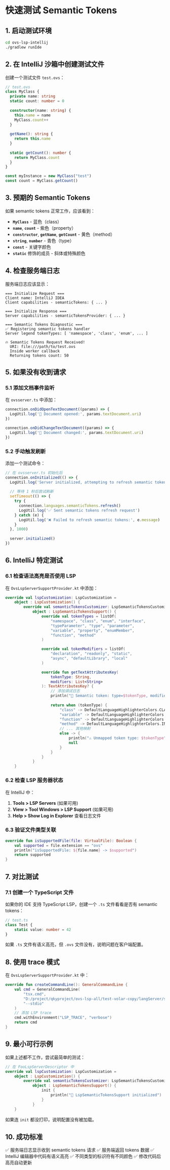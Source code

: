 # 快速测试 Semantic Tokens

## 1. 启动测试环境

```bash
cd ovs-lsp-intellij
./gradlew runIde
```

## 2. 在 IntelliJ 沙箱中创建测试文件

创建一个测试文件 `test.ovs`：

```typescript
// test.ovs
class MyClass {
  private name: string
  static count: number = 0
  
  constructor(name: string) {
    this.name = name
    MyClass.count++
  }
  
  getName(): string {
    return this.name
  }
  
  static getCount(): number {
    return MyClass.count
  }
}

const myInstance = new MyClass("test")
const count = MyClass.getCount()
```

## 3. 预期的 Semantic Tokens

如果 semantic tokens 正常工作，应该看到：

- **`MyClass`** - 蓝色（class）
- **`name`**, **`count`** - 紫色（property）
- **`constructor`**, **`getName`**, **`getCount`** - 黄色（method）
- **`string`**, **`number`** - 青色（type）
- **`const`** - 关键字颜色
- **`static`** 修饰的成员 - 斜体或特殊颜色

## 4. 检查服务端日志

服务端日志应该显示：

```
=== Initialize Request ===
Client name: IntelliJ IDEA
Client capabilities - semanticTokens: { ... }

=== Initialize Response ===
Server capabilities - semanticTokensProvider: { ... }

=== Semantic Tokens Diagnostic ===
✅ Registering semantic tokens handler
Server legend tokenTypes: [ 'namespace', 'class', 'enum', ... ]

🔥 Semantic Tokens Request Received!
  URI: file:///path/to/test.ovs
  Inside worker callback
  Returning tokens count: 50
```

## 5. 如果没有收到请求

### 5.1 添加文档事件监听

在 `ovsserver.ts` 中添加：

```typescript
connection.onDidOpenTextDocument((params) => {
  LogUtil.log('📄 Document opened:', params.textDocument.uri)
})

connection.onDidChangeTextDocument((params) => {
  LogUtil.log('📝 Document changed:', params.textDocument.uri)
})
```

### 5.2 手动触发刷新

添加一个测试命令：

```typescript
// 在 ovsserver.ts 初始化后
connection.onInitialized(() => {
  LogUtil.log('Server initialized, attempting to refresh semantic tokens...')
  
  // 等待 1 秒后尝试刷新
  setTimeout(() => {
    try {
      connection.languages.semanticTokens.refresh()
      LogUtil.log('✅ Sent semantic tokens refresh request')
    } catch (e) {
      LogUtil.log('❌ Failed to refresh semantic tokens:', e.message)
    }
  }, 1000)
  
  server.initialized()
})
```

## 6. IntelliJ 特定测试

### 6.1 检查语法高亮是否使用 LSP

在 `OvsLspServerSupportProvider.kt` 中添加：

```kotlin
override val lspCustomization: LspCustomization =
    object : LspCustomization() {
        override val semanticTokensCustomizer: LspSemanticTokensCustomizer =
            object : LspSemanticTokensSupport() {
                override val tokenTypes = listOf(
                    "namespace", "class", "enum", "interface",
                    "typeParameter", "type", "parameter",
                    "variable", "property", "enumMember",
                    "function", "method"
                )

                override val tokenModifiers = listOf(
                    "declaration", "readonly", "static",
                    "async", "defaultLibrary", "local"
                )

                override fun getTextAttributesKey(
                    tokenType: String,
                    modifiers: List<String>
                ): TextAttributesKey? {
                    // 添加调试日志
                    println("🎨 Semantic token: type=$tokenType, modifiers=$modifiers")
                    
                    return when (tokenType) {
                        "class" -> DefaultLanguageHighlighterColors.CLASS_NAME
                        "variable" -> DefaultLanguageHighlighterColors.LOCAL_VARIABLE
                        "function" -> DefaultLanguageHighlighterColors.FUNCTION_CALL
                        "method" -> DefaultLanguageHighlighterColors.INSTANCE_METHOD
                        // ... 其他映射
                        else -> {
                            println("⚠️ Unmapped token type: $tokenType")
                            null
                        }
                    }
                }
            }
    }
```

### 6.2 检查 LSP 服务器状态

在 IntelliJ 中：

1. **Tools > LSP Servers** (如果可用)
2. **View > Tool Windows > LSP Support** (如果可用)
3. **Help > Show Log in Explorer** 查看日志文件

### 6.3 验证文件类型关联

```kotlin
override fun isSupportedFile(file: VirtualFile): Boolean {
    val supported = file.extension == "ovs"
    println("isSupportedFile: ${file.name} -> $supported")
    return supported
}
```

## 7. 对比测试

### 7.1 创建一个 TypeScript 文件

如果你的 IDE 支持 TypeScript LSP，创建一个 `.ts` 文件看看是否有 semantic tokens：

```typescript
// test.ts
class Test {
    static value: number = 42
}
```

如果 `.ts` 文件有语义高亮，但 `.ovs` 文件没有，说明问题在客户端配置。

## 8. 使用 trace 模式

在 `OvsLspServerSupportProvider.kt` 中：

```kotlin
override fun createCommandLine(): GeneralCommandLine {
    val cmd = GeneralCommandLine(
        "tsx.cmd",
        "D:/project/qkyproject/ovs-lsp-all/test-volar-copy/langServer/src/ovsserver.ts",
        "--stdio"
    )
    // 添加 LSP trace
    cmd.withEnvironment("LSP_TRACE", "verbose")
    return cmd
}
```

## 9. 最小可行示例

如果上述都不工作，尝试最简单的测试：

```kotlin
// 在 FooLspServerDescriptor 中
override val lspCustomization: LspCustomization =
    object : LspCustomization() {
        override val semanticTokensCustomizer: LspSemanticTokensCustomizer =
            object : LspSemanticTokensSupport() {
                init {
                    println("🎨 LspSemanticTokensSupport initialized")
                }
            }
    }
```

如果连 `init` 都没打印，说明配置没有被加载。

## 10. 成功标准

✅ 服务端日志显示收到 semantic tokens 请求
✅ 服务端返回 tokens 数据
✅ IntelliJ 编辑器中代码有语义高亮
✅ 不同类型的标识符有不同颜色
✅ 修改代码后高亮自动更新


